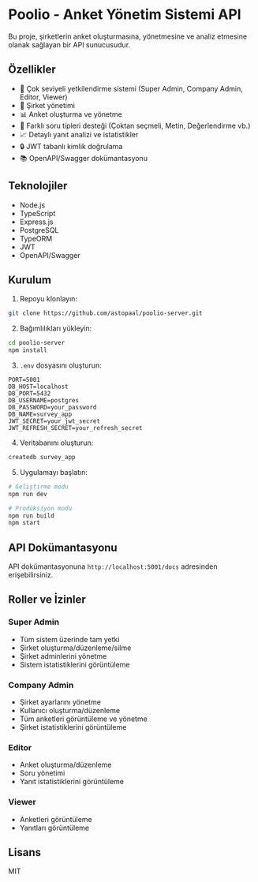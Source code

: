 # Poolio - Anket Yönetim Sistemi API

Bu proje, şirketlerin anket oluşturmasına, yönetmesine ve analiz etmesine olanak sağlayan bir API sunucusudur.

## Özellikler

- 🔐 Çok seviyeli yetkilendirme sistemi (Super Admin, Company Admin, Editor, Viewer)
- 🏢 Şirket yönetimi
- 📊 Anket oluşturma ve yönetme
- 📝 Farklı soru tipleri desteği (Çoktan seçmeli, Metin, Değerlendirme vb.)
- 📈 Detaylı yanıt analizi ve istatistikler
- 🔒 JWT tabanlı kimlik doğrulama
- 📚 OpenAPI/Swagger dokümantasyonu

## Teknolojiler

- Node.js
- TypeScript
- Express.js
- PostgreSQL
- TypeORM
- JWT
- OpenAPI/Swagger

## Kurulum

1. Repoyu klonlayın:
```bash
git clone https://github.com/astopaal/poolio-server.git
```

2. Bağımlılıkları yükleyin:
```bash
cd poolio-server
npm install
```

3. `.env` dosyasını oluşturun:
```env
PORT=5001
DB_HOST=localhost
DB_PORT=5432
DB_USERNAME=postgres
DB_PASSWORD=your_password
DB_NAME=survey_app
JWT_SECRET=your_jwt_secret
JWT_REFRESH_SECRET=your_refresh_secret
```

4. Veritabanını oluşturun:
```bash
createdb survey_app
```

5. Uygulamayı başlatın:
```bash
# Geliştirme modu
npm run dev

# Prodüksiyon modu
npm run build
npm start
```

## API Dokümantasyonu

API dokümantasyonuna `http://localhost:5001/docs` adresinden erişebilirsiniz.

## Roller ve İzinler

### Super Admin
- Tüm sistem üzerinde tam yetki
- Şirket oluşturma/düzenleme/silme
- Şirket adminlerini yönetme
- Sistem istatistiklerini görüntüleme

### Company Admin
- Şirket ayarlarını yönetme
- Kullanıcı oluşturma/düzenleme
- Tüm anketleri görüntüleme ve yönetme
- Şirket istatistiklerini görüntüleme

### Editor
- Anket oluşturma/düzenleme
- Soru yönetimi
- Yanıt istatistiklerini görüntüleme

### Viewer
- Anketleri görüntüleme
- Yanıtları görüntüleme

## Lisans

MIT 